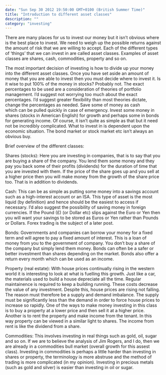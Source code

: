 ```yaml
---
date: "Sun Sep 30 2012 19:50:00 GMT+0100 (British Summer Time)"
title: "Introduction to different asset classes"
description: ""
category: "investing"
---
```

There are many places for us to invest our money but it isn’t obvious where is the best place to invest. We need to weigh up the possible returns against the amount of risk that we are willing to accept. Each of the different types of ‘things’ that we can invest in are called asset classes. Examples of asset classes are shares, cash, commodities, property and so on.

The most important decision of investing is how to divide up your money into the different asset classes. Once you have set aside an amount of money that you are able to invest then you must decide where to invest it. Is it wise to put 100% of the money in stocks? Probably not. The exact percentages to be used are a consideration of theories of portfolio management. I’d suggest not worrying too much about the exact percentages. I’d suggest greater flexibility than most theories dictate, change the percentages as needed. Save some of money as cash which can be pulled quickly in case of emergency. Invest some money in shares (stocks in American English) for growth and perhaps some in bonds for generating income. Of course, it isn’t quite as simple as that but it need not be incredibly complicated. What to invest in is dependent upon the economic situation. The bond market or stock market etc isn’t always an obvious buy.

Brief overview of the different classes:

Shares (stocks): Here you are investing in companies, that is to say that you are buying a share of the company. You lend them some money and they pay you back some of their profits (dividends) for the duration of time that you are invested with them. If the price of the share goes up and you sell at a higher price then you will make money from the growth of the share price too. That is in addition to dividends.

Cash: This can be as simple as putting some money into a savings account such as a high-interest account or an ISA. This type of asset is the most liquid (by definition) and hence should be the easiest to access if necessary. I’d also suggest the possibility of saving money in foreign currencies. If the Pound (£) (or Dollar etc) slips against the Euro or Yen then you will want your savings to be stored as Euros or Yen rather than Pounds or Dollars. Forex trading is the subject of a later post.

Bonds: Governments and companies can borrow your money for a fixed term and will agree to pay a fixed amount of interest. This is a loan of money from you to the government of company. You don’t buy a share of the company but simply lend them money. Bonds can often be a safer or better investment than shares depending on the market. Bonds also offer a return every month which can be used as an income.

Property (real estate): With house prices continually rising in the western world it is interesting to look at what is fuelling this growth. Just like a car, the materials used to build a house depreciate all the time. Regular maintainence is required to keep a building running. These costs decrease the value of any investment. Despite this, house prices are rising not falling. The reason must therefore be a supply and demand imbalance. The supply must be significantly less than the demand in order to force house prices to increase so rapidly. One of the ways to make money investing in this class is to buy a property at a lower price and then sell it at a higher price. Another is to rent the property and make income from the tenant. In this way property can be viewed in a similar light to shares. The income from rent is like the dividend from a share.

Commodities: This involves investing in real things such as gold, oil, sugar and so on. If we are to believe the analysis of Jim Rogers, and I do, then we are already in a commodities bull market (overall growth for this assest class). Investing in commodities is perhaps a little harder than investing in shares or property, the terminology is more abstruse and the method of trading is more complicated (in my opinion). Investing in precious metals (such as gold and silver) is easier than investing in oil or sugar.